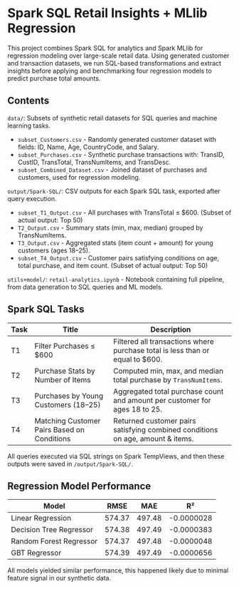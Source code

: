 # Spark SQL Retail Insights + MLlib Regression

This project combines Spark SQL for analytics and Spark MLlib for regression modeling over large-scale retail data. Using generated customer and transaction datasets, we run SQL-based transformations and extract insights before applying and benchmarking four regression models to predict purchase total amounts.

## Contents  

`data/`: Subsets of synthetic retail datasets for SQL queries and machine learning tasks.  
- `subset_Customers.csv` - Randomly generated customer dataset with fields: ID, Name, Age, CountryCode, and Salary.  
- `subset_Purchases.csv` - Synthetic purchase transactions with: TransID, CustID, TransTotal, TransNumItems, and TransDesc.
- `subset_Combined_Dataset.csv` - Joined dataset of purchases and customers, used for regression modeling.

`output/Spark-SQL/`: CSV outputs for each Spark SQL task, exported after query execution.  
- `subset_T1_Output.csv` - All purchases with TransTotal ≤ $600. (Subset of actual output: Top 50)  
- `T2_Output.csv` - Summary stats (min, max, median) grouped by TransNumItems.
- `T3_Output.csv` - Aggregated stats (item count + amount) for young customers (ages 18–25).
- `subset_T4_Output.csv` - Customer pairs satisfying conditions on age, total purchase, and item count. (Subset of actual output: Top 50)  

`utils+model/`: `retail-analytics.ipynb` - Notebook containing full pipeline, from data generation to SQL queries and ML models.  

## Spark SQL Tasks  

| **Task** | **Title**                                   | **Description**                                                                |
| -------- | ------------------------------------------- | ------------------------------------------------------------------------------ |
| T1       | Filter Purchases ≤ \$600                    | Filtered all transactions where purchase total is less than or equal to \$600. |
| T2       | Purchase Stats by Number of Items           | Computed min, max, and median total purchase by `TransNumItems`.               |
| T3       | Purchases by Young Customers (18–25)        | Aggregated total purchase count and amount per customer for ages 18 to 25.     |
| T4       | Matching Customer Pairs Based on Conditions | Returned customer pairs satisfying combined conditions on age, amount & items. |

All queries executed via SQL strings on Spark TempViews, and then these outputs were saved in `/output/Spark-SQL/`.   

## Regression Model Performance

| **Model**               | **RMSE** | **MAE** | **R²**     |
| ----------------------- | -------- | ------- | ---------- |
| Linear Regression       | 574.37   | 497.48  | -0.0000028 |
| Decision Tree Regressor | 574.38   | 497.49  | -0.0000383 |
| Random Forest Regressor | 574.37   | 497.48  | -0.0000048 |
| GBT Regressor           | 574.39   | 497.49  | -0.0000656 |

All models yielded similar performance, this happened likely due to minimal feature signal in our synthetic data.
